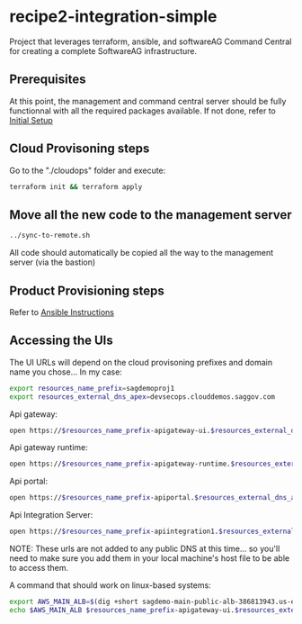 # recipe2-integration-simple

Project that leverages terraform, ansible, and softwareAG Command Central for creating a complete SoftwareAG infrastructure.

## Prerequisites

At this point, the management and command central server should be fully functionnal with all the required packages available.
If not done, refer to [Initial Setup](../../README-Preps.md)

## Cloud Provisoning steps

Go to the "./cloudops" folder and execute:

```bash
terraform init && terraform apply
```

## Move all the new code to the management server

```bash
../sync-to-remote.sh
```

All code should automatically be copied all the way to the management server (via the bastion)

## Product Provisioning steps

Refer to [Ansible Instructions](./ansible/README.md)

## Accessing the UIs

The UI URLs will depend on the cloud provisoning prefixes and domain name you chose...
In my case:

```bash
export resources_name_prefix=sagdemoproj1
export resources_external_dns_apex=devsecops.clouddemos.saggov.com
```

Api gateway:

```bash
open https://$resources_name_prefix-apigateway-ui.$resources_external_dns_apex
```

Api gateway runtime:

```bash
open https://$resources_name_prefix-apigateway-runtime.$resources_external_dns_apex
```

Api portal:

```bash
open https://$resources_name_prefix-apiportal.$resources_external_dns_apex
```

Api Integration Server:

```bash
open https://$resources_name_prefix-apiintegration1.$resources_external_dns_apex
```

NOTE: These urls are not added to any public DNS at this time... so you'll need to make sure you add them in your local machine's host file to be able to access them.

A command that should work on linux-based systems:

```bash
export AWS_MAIN_ALB=$(dig +short sagdemo-main-public-alb-386813943.us-east-2.elb.amazonaws.com | head -n 1)
echo $AWS_MAIN_ALB $resources_name_prefix-apigateway-ui.$resources_external_dns_apex $resources_name_prefix-apigateway-runtime.$resources_external_dns_apex $resources_name_prefix-apiportal.$resources_external_dns_apex
```

